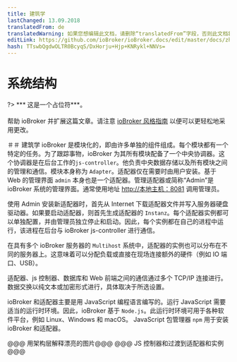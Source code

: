 ```yaml
---
title: 建筑学
lastChanged: 13.09.2018
translatedFrom: de
translatedWarning: 如果您想编辑此文档，请删除“translatedFrom”字段，否则此文档将再次自动翻译
editLink: https://github.com/ioBroker/ioBroker.docs/edit/master/docs/zh-cn/basics/architecture.md
hash: TTswbQgdwOLTR0BcyqS/DxHorju+Hjp+KNRykl+NNVs=
---
```

# 系统结构
?> *** 这是一个占位符***。<br><br>帮助 ioBroker 并扩展这篇文章。请注意 [ioBroker 风格指南](https://www.iobroker.net/#de/documentation/community/styleguidedoc.md) 以便可以更轻松地采用更改。

＃＃ 建筑学
ioBroker 是模块化的，即由许多单独的组件组成。每个模块都有一个特定的任务。为了跟踪事物，ioBroker 为其所有模块配备了一个中央协调器。这个协调器是在后台工作的`js-controller`。他负责中央数据存储以及所有模块之间的管理和通信。模块本身称为 `Adapter`。适配器仅在需要时由用户安装。基于 Web 的管理界面 `admin` 本身也是一个适配器。管理适配器或简称“Admin”是 ioBroker 系统的管理界面。通常使用地址 [http://本地主机：8081](http://localhost:8081) 调用管理员。

使用 Admin 安装新适配器时，首先从 Internet 下载适配器文件并写入服务器硬盘驱动器。如果要启动适配器，则首先生成适配器的 `Instanz`。每个适配器实例都可以单独配置，并由管理员独立停止和启动。因此，每个实例都在自己的进程中运行，该进程在后台与 ioBroker js-controller 进行通信。

在具有多个 ioBroker 服务器的 `Multihost` 系统中，适配器的实例也可以分布在不同的服务器上。这意味着可以分配负载或直接在现场连接额外的硬件（例如 IO 端口、USB）。

适配器、js 控制器、数据库和 Web 前端之间的通信通过多个 TCP/IP 连接进行。数据交换以纯文本或加密形式进行，具体取决于所选设置。

ioBroker 和适配器主要是用 JavaScript 编程语言编写的。运行 JavaScript 需要适当的运行时环境。因此，ioBroker 基于 `Node.js`。此运行时环境可用于各种软件平台，例如 Linux、Windows 和 macOS。 JavaScript 包管理器 `npm` 用于安装 ioBroker 和适配器。

@@@ 用架构层解释漂亮的图片@@@ @@@ JS 控制器和过渡到适配器和实例@@@